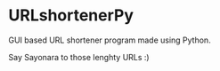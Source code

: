 # URLshortenerPy
GUI based URL shortener program made using Python.

Say Sayonara to those lenghty URLs :)
